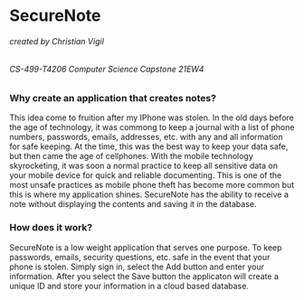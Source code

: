 # SecureNote
###### *created by Christian Vigil*
###### *CS-499-T4206 Computer Science Capstone 21EW4* 

### Why create an application that creates notes?

This idea come to fruition after my IPhone was stolen. In the old days before the age of technology, it was commong to keep a journal with a list of phone numbers, 
passwords, emails, addresses, etc. with any and all information for safe keeping. At the time, this was the best way to keep your data safe, but then came the age of cellphones. With the mobile technology skyrocketing, it was soon a normal practice to keep all sensitive data on your mobile device for quick and reliable documenting. This is one of the most unsafe practices as mobile phone theft has become more common but this is where my application shines. SecureNote has the ability to receive a note without displaying the contents and saving it in the database. 

### How does it work?

SecureNote is a low weight application that serves one purpose. To keep passwords, emails, security questions, etc. safe in the event that your phone is stolen. Simply sign in, select the Add button and enter your information. After you select the Save button the applicaton will create a unique ID and store your information in a cloud based database.

